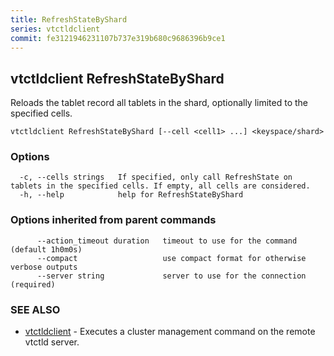 ```yaml
---
title: RefreshStateByShard
series: vtctldclient
commit: fe3121946231107b737e319b680c9686396b9ce1
---
```

## vtctldclient RefreshStateByShard

Reloads the tablet record all tablets in the shard, optionally limited to the specified cells.

```
vtctldclient RefreshStateByShard [--cell <cell1> ...] <keyspace/shard>
```

### Options

```
  -c, --cells strings   If specified, only call RefreshState on tablets in the specified cells. If empty, all cells are considered.
  -h, --help            help for RefreshStateByShard
```

### Options inherited from parent commands

```
      --action_timeout duration   timeout to use for the command (default 1h0m0s)
      --compact                   use compact format for otherwise verbose outputs
      --server string             server to use for the connection (required)
```

### SEE ALSO

* [vtctldclient](../)	 - Executes a cluster management command on the remote vtctld server.

